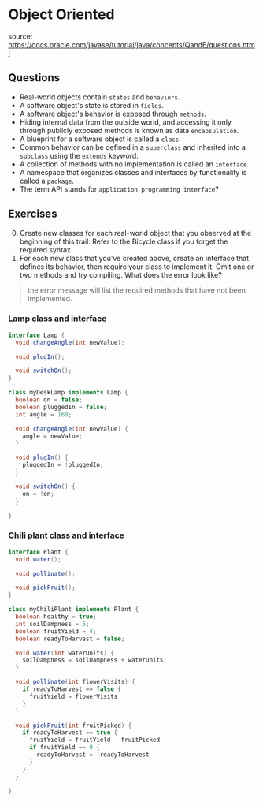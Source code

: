 # Object Oriented

source: https://docs.oracle.com/javase/tutorial/java/concepts/QandE/questions.html

## Questions
- Real-world objects contain `states` and `behaviors`.
- A software object's state is stored in `fields`.
- A software object's behavior is exposed through `methods`.
- Hiding internal data from the outside world, and accessing it only through publicly exposed methods is known as data `encapsulation`.
- A blueprint for a software object is called a `class`.
- Common behavior can be defined in a `superclass` and inherited into a `subclass` using the `extends` keyword.
- A collection of methods with no implementation is called an `interface`.
- A namespace that organizes classes and interfaces by functionality is called a `package`.
- The term API stands for `application programming interface`?

## Exercises
0. Create new classes for each real-world object that you observed at the beginning of this trail. Refer to the Bicycle class if you forget the required syntax.
0. For each new class that you've created above, create an interface that defines its behavior, then require your class to implement it. Omit one or two methods and try compiling. What does the error look like?
> the error message will list the required methods that have not been implemented.

### Lamp class and interface

```java
interface Lamp {
  void changeAngle(int newValue);

  void plugIn();

  void switchOn();
}
```

```java
class myDeskLamp implements Lamp {
  boolean on = false;
  boolean pluggedIn = false;
  int angle = 160;

  void changeAngle(int newValue) {
    angle = newValue;
  }

  void plugIn() {
    pluggedIn = !pluggedIn;
  }

  void switchOn() {
    on = !on;
  }

}
```

### Chili plant class and interface

```java
interface Plant {
  void water();

  void pollinate();

  void pickFruit();
}
```

```java
class myChiliPlant implements Plant {
  boolean healthy = true;
  int soilDampness = 5;
  boolean fruitYield = 4;
  boolean readyToHarvest = false;

  void water(int waterUnits) {
    soilDampness = soilDampness + waterUnits;
  }

  void pollinate(int flowerVisits) {
    if readyToHarvest == false {
      fruitYield = flowerVisits
    }
  }

  void pickFruit(int fruitPicked) {
    if readyToHarvest == true {
      fruitYield = fruitYield - fruitPicked
      if fruitYield == 0 {
        readyToHarvest = !readyToHarvest
      }
    }
  }

}
```

